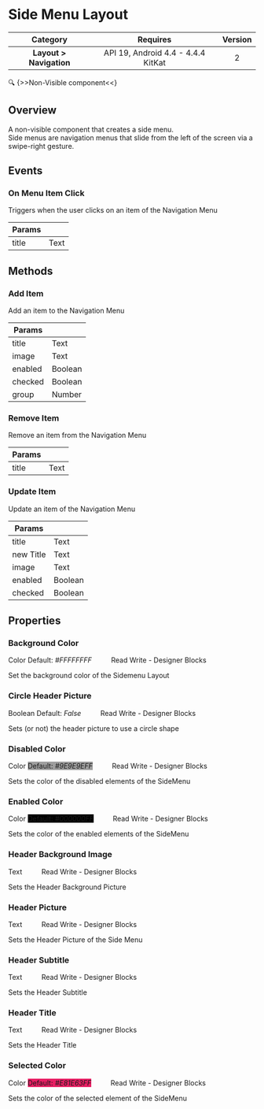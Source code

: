 # Side Menu Layout

| Category | Requires | Version |
|:--------:|:-------:|:--------:|
|**Layout > Navigation**|<span class="chip chip-any">API 19, Android 4.4 - 4.4.4 KitKat</span>|<span class="chip chip-number">2</span>|

:mag: {>>Non-Visible component<<}

## Overview

A non-visible component that creates a side menu.   
Side menus are navigation menus that slide from the left of the screen via a swipe-right gesture.

## Events

### On Menu Item Click

Triggers when the user clicks on an item of the Navigation Menu

<div class="block" ai2-block="event" not-rendered="true" value="%7B%22componentName%22:%20%22Side%20Menu%20Layout%22,%20%22name%22:%20%22On%20Menu%20Item%20Click%22,%20%22param%22:%20%5B%22title%22%5D%7D"></div>

| Params | []() |
|--------|------|
|title|<span class="chip chip-text">Text</span>|

## Methods

### Add Item

Add an item to the Navigation Menu

<div class="block" ai2-block="method" not-rendered="true" value="%7B%22componentName%22:%20%22Side%20Menu%20Layout%22,%20%22name%22:%20%22Add%20Item%22,%20%22output%22:%20false,%20%22param%22:%20%5B%22title%22,%20%22image%22,%20%22enabled%22,%20%22checked%22,%20%22group%22%5D%7D"></div>

| Params | []() |
|--------|------|
|title|<span class="chip chip-text">Text</span>|
|image|<span class="chip chip-text">Text</span>|
|enabled|<span class="chip chip-boolean">Boolean</span>|
|checked|<span class="chip chip-boolean">Boolean</span>|
|group|<span class="chip chip-number">Number</span>|

### Remove Item

Remove an item from the Navigation Menu

<div class="block" ai2-block="method" not-rendered="true" value="%7B%22componentName%22:%20%22Side%20Menu%20Layout%22,%20%22name%22:%20%22Remove%20Item%22,%20%22output%22:%20false,%20%22param%22:%20%5B%22title%22%5D%7D"></div>

| Params | []() |
|--------|------|
|title|<span class="chip chip-text">Text</span>|

### Update Item

Update an item of the Navigation Menu

<div class="block" ai2-block="method" not-rendered="true" value="%7B%22componentName%22:%20%22Side%20Menu%20Layout%22,%20%22name%22:%20%22Update%20Item%22,%20%22output%22:%20false,%20%22param%22:%20%5B%22title%22,%20%22new%20Title%22,%20%22image%22,%20%22enabled%22,%20%22checked%22%5D%7D"></div>

| Params | []() |
|--------|------|
|title|<span class="chip chip-text">Text</span>|
|new Title|<span class="chip chip-text">Text</span>|
|image|<span class="chip chip-text">Text</span>|
|enabled|<span class="chip chip-boolean">Boolean</span>|
|checked|<span class="chip chip-boolean">Boolean</span>|

## Properties

### Background Color

<span class="chip chip-color">Color</span><span style="user-select: none;">&nbsp;</span><span class="chip chip-color" style="background-color: #FFFFFF;">Default: <i>#FFFFFFFF</i></span><span style="user-select: none;">&nbsp;&nbsp;&nbsp;&nbsp;&nbsp;&nbsp;&nbsp;&nbsp;&nbsp;&nbsp;</span><span class="chip chip-rw">Read</span><span style="user-select: none;">&nbsp;</span><span class="chip chip-rw">Write</span><span style="user-select: none;">&nbsp;</span>-<span style="user-select: none;">&nbsp;</span><span class="chip chip-bd">Designer</span><span style="user-select: none;">&nbsp;</span><span class="chip chip-bd">Blocks</span><span style="user-select: none;">&nbsp;</span>

Set the background color of the Sidemenu Layout

<div class="block" ai2-block="property" not-rendered="true" value="%7B%22componentName%22:%20%22Side%20Menu%20Layout%22,%20%22name%22:%20%22Background%20Color%22,%20%22getter%22:%20true%7D"></div>
<div class="block" ai2-block="property" not-rendered="true" value="%7B%22componentName%22:%20%22Side%20Menu%20Layout%22,%20%22name%22:%20%22Background%20Color%22,%20%22getter%22:%20false%7D"></div>

### Circle Header Picture

<span class="chip chip-boolean">Boolean</span><span style="user-select: none;">&nbsp;</span><span class="chip chip-boolean">Default: <i>False</i></span><span style="user-select: none;">&nbsp;&nbsp;&nbsp;&nbsp;&nbsp;&nbsp;&nbsp;&nbsp;&nbsp;&nbsp;</span><span class="chip chip-rw">Read</span><span style="user-select: none;">&nbsp;</span><span class="chip chip-rw">Write</span><span style="user-select: none;">&nbsp;</span>-<span style="user-select: none;">&nbsp;</span><span class="chip chip-bd">Designer</span><span style="user-select: none;">&nbsp;</span><span class="chip chip-bd">Blocks</span><span style="user-select: none;">&nbsp;</span>

Sets (or not) the header picture to use a circle shape

<div class="block" ai2-block="property" not-rendered="true" value="%7B%22componentName%22:%20%22Side%20Menu%20Layout%22,%20%22name%22:%20%22Circle%20Header%20Picture%22,%20%22getter%22:%20true%7D"></div>
<div class="block" ai2-block="property" not-rendered="true" value="%7B%22componentName%22:%20%22Side%20Menu%20Layout%22,%20%22name%22:%20%22Circle%20Header%20Picture%22,%20%22getter%22:%20false%7D"></div>

### Disabled Color

<span class="chip chip-color">Color</span><span style="user-select: none;">&nbsp;</span><span class="chip chip-color" style="background-color: #9E9E9E;">Default: <i>#9E9E9EFF</i></span><span style="user-select: none;">&nbsp;&nbsp;&nbsp;&nbsp;&nbsp;&nbsp;&nbsp;&nbsp;&nbsp;&nbsp;</span><span class="chip chip-rw">Read</span><span style="user-select: none;">&nbsp;</span><span class="chip chip-rw">Write</span><span style="user-select: none;">&nbsp;</span>-<span style="user-select: none;">&nbsp;</span><span class="chip chip-bd">Designer</span><span style="user-select: none;">&nbsp;</span><span class="chip chip-bd">Blocks</span><span style="user-select: none;">&nbsp;</span>

Sets the color of the disabled elements of the SideMenu

<div class="block" ai2-block="property" not-rendered="true" value="%7B%22componentName%22:%20%22Side%20Menu%20Layout%22,%20%22name%22:%20%22Disabled%20Color%22,%20%22getter%22:%20true%7D"></div>
<div class="block" ai2-block="property" not-rendered="true" value="%7B%22componentName%22:%20%22Side%20Menu%20Layout%22,%20%22name%22:%20%22Disabled%20Color%22,%20%22getter%22:%20false%7D"></div>

### Enabled Color

<span class="chip chip-color">Color</span><span style="user-select: none;">&nbsp;</span><span class="chip chip-color" style="background-color: #000000;">Default: <i>#000000FF</i></span><span style="user-select: none;">&nbsp;&nbsp;&nbsp;&nbsp;&nbsp;&nbsp;&nbsp;&nbsp;&nbsp;&nbsp;</span><span class="chip chip-rw">Read</span><span style="user-select: none;">&nbsp;</span><span class="chip chip-rw">Write</span><span style="user-select: none;">&nbsp;</span>-<span style="user-select: none;">&nbsp;</span><span class="chip chip-bd">Designer</span><span style="user-select: none;">&nbsp;</span><span class="chip chip-bd">Blocks</span><span style="user-select: none;">&nbsp;</span>

Sets the color of the enabled elements of the SideMenu

<div class="block" ai2-block="property" not-rendered="true" value="%7B%22componentName%22:%20%22Side%20Menu%20Layout%22,%20%22name%22:%20%22Enabled%20Color%22,%20%22getter%22:%20true%7D"></div>
<div class="block" ai2-block="property" not-rendered="true" value="%7B%22componentName%22:%20%22Side%20Menu%20Layout%22,%20%22name%22:%20%22Enabled%20Color%22,%20%22getter%22:%20false%7D"></div>

### Header Background Image

<span class="chip chip-text">Text</span><span style="user-select: none;">&nbsp;&nbsp;&nbsp;&nbsp;&nbsp;&nbsp;&nbsp;&nbsp;&nbsp;&nbsp;</span><span class="chip chip-rw">Read</span><span style="user-select: none;">&nbsp;</span><span class="chip chip-rw">Write</span><span style="user-select: none;">&nbsp;</span>-<span style="user-select: none;">&nbsp;</span><span class="chip chip-bd">Designer</span><span style="user-select: none;">&nbsp;</span><span class="chip chip-bd">Blocks</span><span style="user-select: none;">&nbsp;</span>

Sets the Header Background Picture

<div class="block" ai2-block="property" not-rendered="true" value="%7B%22componentName%22:%20%22Side%20Menu%20Layout%22,%20%22name%22:%20%22Header%20Background%20Image%22,%20%22getter%22:%20true%7D"></div>
<div class="block" ai2-block="property" not-rendered="true" value="%7B%22componentName%22:%20%22Side%20Menu%20Layout%22,%20%22name%22:%20%22Header%20Background%20Image%22,%20%22getter%22:%20false%7D"></div>

### Header Picture

<span class="chip chip-text">Text</span><span style="user-select: none;">&nbsp;&nbsp;&nbsp;&nbsp;&nbsp;&nbsp;&nbsp;&nbsp;&nbsp;&nbsp;</span><span class="chip chip-rw">Read</span><span style="user-select: none;">&nbsp;</span><span class="chip chip-rw">Write</span><span style="user-select: none;">&nbsp;</span>-<span style="user-select: none;">&nbsp;</span><span class="chip chip-bd">Designer</span><span style="user-select: none;">&nbsp;</span><span class="chip chip-bd">Blocks</span><span style="user-select: none;">&nbsp;</span>

Sets the Header Picture of the Side Menu

<div class="block" ai2-block="property" not-rendered="true" value="%7B%22componentName%22:%20%22Side%20Menu%20Layout%22,%20%22name%22:%20%22Header%20Picture%22,%20%22getter%22:%20true%7D"></div>
<div class="block" ai2-block="property" not-rendered="true" value="%7B%22componentName%22:%20%22Side%20Menu%20Layout%22,%20%22name%22:%20%22Header%20Picture%22,%20%22getter%22:%20false%7D"></div>

### Header Subtitle

<span class="chip chip-text">Text</span><span style="user-select: none;">&nbsp;&nbsp;&nbsp;&nbsp;&nbsp;&nbsp;&nbsp;&nbsp;&nbsp;&nbsp;</span><span class="chip chip-rw">Read</span><span style="user-select: none;">&nbsp;</span><span class="chip chip-rw">Write</span><span style="user-select: none;">&nbsp;</span>-<span style="user-select: none;">&nbsp;</span><span class="chip chip-bd">Designer</span><span style="user-select: none;">&nbsp;</span><span class="chip chip-bd">Blocks</span><span style="user-select: none;">&nbsp;</span>

Sets the Header Subtitle

<div class="block" ai2-block="property" not-rendered="true" value="%7B%22componentName%22:%20%22Side%20Menu%20Layout%22,%20%22name%22:%20%22Header%20Subtitle%22,%20%22getter%22:%20true%7D"></div>
<div class="block" ai2-block="property" not-rendered="true" value="%7B%22componentName%22:%20%22Side%20Menu%20Layout%22,%20%22name%22:%20%22Header%20Subtitle%22,%20%22getter%22:%20false%7D"></div>

### Header Title

<span class="chip chip-text">Text</span><span style="user-select: none;">&nbsp;&nbsp;&nbsp;&nbsp;&nbsp;&nbsp;&nbsp;&nbsp;&nbsp;&nbsp;</span><span class="chip chip-rw">Read</span><span style="user-select: none;">&nbsp;</span><span class="chip chip-rw">Write</span><span style="user-select: none;">&nbsp;</span>-<span style="user-select: none;">&nbsp;</span><span class="chip chip-bd">Designer</span><span style="user-select: none;">&nbsp;</span><span class="chip chip-bd">Blocks</span><span style="user-select: none;">&nbsp;</span>

Sets the Header Title

<div class="block" ai2-block="property" not-rendered="true" value="%7B%22componentName%22:%20%22Side%20Menu%20Layout%22,%20%22name%22:%20%22Header%20Title%22,%20%22getter%22:%20true%7D"></div>
<div class="block" ai2-block="property" not-rendered="true" value="%7B%22componentName%22:%20%22Side%20Menu%20Layout%22,%20%22name%22:%20%22Header%20Title%22,%20%22getter%22:%20false%7D"></div>

### Selected Color

<span class="chip chip-color">Color</span><span style="user-select: none;">&nbsp;</span><span class="chip chip-color" style="background-color: #E81E63;">Default: <i>#E81E63FF</i></span><span style="user-select: none;">&nbsp;&nbsp;&nbsp;&nbsp;&nbsp;&nbsp;&nbsp;&nbsp;&nbsp;&nbsp;</span><span class="chip chip-rw">Read</span><span style="user-select: none;">&nbsp;</span><span class="chip chip-rw">Write</span><span style="user-select: none;">&nbsp;</span>-<span style="user-select: none;">&nbsp;</span><span class="chip chip-bd">Designer</span><span style="user-select: none;">&nbsp;</span><span class="chip chip-bd">Blocks</span><span style="user-select: none;">&nbsp;</span>

Sets the color of the selected element of the SideMenu

<div class="block" ai2-block="property" not-rendered="true" value="%7B%22componentName%22:%20%22Side%20Menu%20Layout%22,%20%22name%22:%20%22Selected%20Color%22,%20%22getter%22:%20true%7D"></div>
<div class="block" ai2-block="property" not-rendered="true" value="%7B%22componentName%22:%20%22Side%20Menu%20Layout%22,%20%22name%22:%20%22Selected%20Color%22,%20%22getter%22:%20false%7D"></div>
